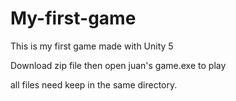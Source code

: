 # My-first-game
This is my first game made with Unity 5


Download zip file then open juan's game.exe to play

all files need keep in the same directory.
